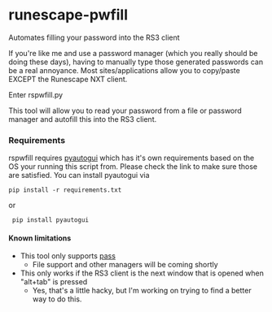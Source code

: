 # runescape-pwfill
Automates filling your password into the RS3 client

If you're like me and use a password manager (which you really should be doing these days), having to manually type those generated passwords can be a real annoyance. Most sites/applications allow you to copy/paste EXCEPT the Runescape NXT client. 

Enter rspwfill.py

This tool will allow you to read your password from a file or password manager and autofill this into the RS3 client.

### Requirements
rspwfill requires [pyautogui](https://pyautogui.readthedocs.io/en/latest/) which has it's own requirements based on the OS your running this script from. Please check the link to make sure those are satisfied. You can install pyautogui via 

```pip install -r requirements.txt```

or

``` pip install pyautogui```

#### Known limitations
* This tool only supports [pass](https://www.passwordstore.org/)
  * File support and other managers will be coming shortly
* This only works if the RS3 client is the next window that is opened when "alt+tab" is pressed
  * Yes, that's a little hacky, but I'm working on trying to find a better way to do this.
